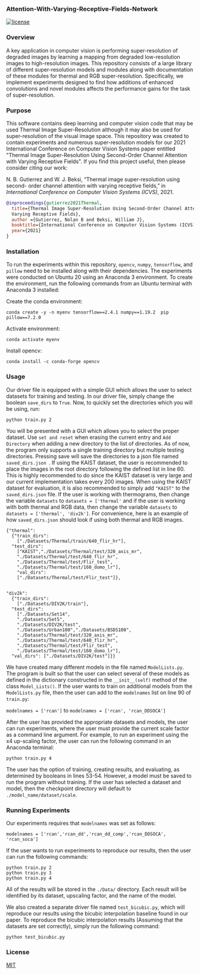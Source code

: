 ### Attention-With-Varying-Receptive-Fields-Network
 [![license](https://img.shields.io/github/license/mashape/apistatus.svg?maxAge=2592000)](https://github.com/keras-team/keras/blob/master/LICENSE)
### Overview

A key application in computer vision is performing super-resolution of degraded
images by learning a mapping from degraded low-resolution images to
high-resolution images. This repository consists of a large library of different
super-resolution models and modules along with documentation of these modules
for thermal and RGB super-resolution. Specifically, we implement experiments
designed to find how additions of enhanced convolutions and novel modules
affects the performance gains for the task of super-resolution.

### Purpose

This software contains deep learning and computer vision code that may be used
Thermal Image Super-Resolution although it may also be used for super-resolution
of the visual image space. This repository was created to contain experiments
and numerous super-resolution models for our 2021 International Conference on
Computer Vision Systems paper entitled "Thermal Image Super-Resolution Using
Second-Order Channel Attention with Varying Receptive Fields". If you find this
project useful, then please consider citing our work:
 
 N. B. Gutierrez and W. J. Beksi, “Thermal image super-resolution using second-
order channel attention with varying receptive fields,” in *International 
Conference on Computer Vision Systems (ICVS)*, 2021. 

```bibtex
@inproceedings{gutierrez2021Thermal, 
  title={Thermal Image Super-Resolution Using Second-Order Channel Attention with
  Varying Receptive Fields},
  author ={Gutierrez, Nolan B and Beksi, William J},
  booktitle={International Conference on Computer Vision Systems (ICVS)},
  year={2021}
}
``` 
### Installation
To run the experiments within this repository, `opencv`, `numpy`, `tensorflow`,
and `pillow` need to be installed along with their dependencies. The experiments
were conducted on Ubuntu 20 using an Anaconda 3 environment. To create the
environment, run the following commands from an Ubuntu terminal with Anaconda 3
installed:
  
Create the conda environment:
 
`conda create -y -n myenv tensorflow==2.4.1 numpy==1.19.2  pip  pillow==7.2.0`
 
Activate environment:
 
`conda activate myenv`
 
Install opencv:
 
`conda install -c conda-forge opencv`
 
### Usage
 
Our driver file is equipped with a simple GUI which allows the user to select
datasets for training and testing. In our driver file, simply change the boolean
`save_dirs` to `True`. Now, to quickly set the directories which you will be
using, run:

`python train.py 2`

You will be presented with a GUI which allows you to select the proper dataset.
Use `set and reset` when erasing the current entry and `Add Directory` when
adding a new directory to the list of directories. As of now, the program only
supports a single training directory but multiple testing directories. 
Pressing save will save the directories to a json file named `saved_dirs.json
`. If using the KAIST dataset, the user is recommended to place the images in 
the root directory following the defined list in line 60. This is highly 
recommended to do since the KAIST dataset is very large and our 
current  implementation takes every 200 images. When using the KAIST dataset 
for  evaluation, it is also recommended to simply add `"KAIST"` to the `
saved_dirs.json`  file. If the user is working with thermograms, then change 
the variable `datasets` to `datasets = ['thermal'` and if the user is working 
with both thermal and RGB data, then change the variable `datasets` to `
datasets = ['thermal', 'div2k']`. For convenience, here is an example of how 
`saved_dirs.json` should look if using both thermal and RGB images.
 
```
{"thermal": 
  {"train_dirs": 
    ["./Datasets/Thermal/train/640_flir_hr"],
  "test_dirs":
    ["KAIST","./Datasets/Thermal/test/320_axis_mr",
    "./Datasets/Thermal/test/640_flir_hr",
    "./Datasets/Thermal/test/Flir_test",
    "./Datasets/Thermal/test/160_domo_lr"],
    "val_dirs":
    ["./Datasets/Thermal/test/Flir_test"]},


"div2k": 
  {"train_dirs":
    ["./Datasets/DIV2K/train"],
  "test_dirs":
    ["./Datasets/Set14",
    "./Datasets/Set5",
    "./Datasets/DIV2K/test",
    "./Datasets/Urban100","./Datasets/BSDS100",
    "./Datasets/Thermal/test/320_axis_mr",
    "./Datasets/Thermal/test/640_flir_hr",
    "./Datasets/Thermal/test/Flir_test",
    "./Datasets/Thermal/test/160_domo_lr"], 
  "val_dirs": ["./Datasets/DIV2K/test"]}}
```
 
We have created many different models in the file named `ModelLists.py`. The
program is built so that the user can select several of these models as
defined in the dictionary constructed in the `__init__(self)` method of the
class `Model_Lists()`. If the user wants to train on additional models from the
`ModelLists.py` file, then the user can add  to the `modelnames` list on line 
90 of `train.py`:  
 
`modelnames = ['rcan']` to `modelnames = ['rcan', 'rcan_DDSOCA']`
 

After the user has provided the appropriate datasets and models, the user can
run experiments, where the user must provide the current scale factor as a
command line argument. For example, to run an experiment using the x4 up-scaling
factor, the user can run the following command in an Anaconda terminal:
 
`python train.py 4`

The user has the option of training, creating results, and evaluating, as
determined by booleans in lines 53-54. However, a model must be saved to run the
program without training.  If the user has selected a dataset and model, then
the checkpoint directory will default to `./model_name/dataset/scale`.
 


 
### Running Experiments
Our experiments requires that `modelnames` was set as follows: 

`modelnames = ['rcan','rcan_dd','rcan_dd_comp','rcan_DDSOCA', 'rcan_soca']`

If the user wants to run experiments to reproduce our results, then the user can
run the following commands:

```
python train.py 2
python train.py 3
python train.py 4
```
All of the results will be stored in the `./Data/` directory. Each result will
be identified by its dataset, upscaling factor, and the name of the model.
 
We also created a separate driver file named `test_bicubic.py`, which will
reproduce our results using the bicubic interpolation baseline found in our paper.
To reproduce the bicubic interpolation results (Assuming that the datasets are
set correctly), simply run the following command: 

`python test_bicubic.py`

### License
[MIT](https://github.com/robotic-vision-lab/Attention-With-Varying-Receptive-Fields-Network/blob/main/LICENSE)
